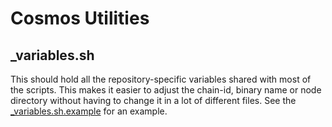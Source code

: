 # Cosmos Utilities

## \_variables.sh

This should hold all the repository-specific variables shared with most of the scripts. This makes it easier to adjust the chain-id, binary name or node directory without having to change it in a lot of different files. See the [\_variables.sh.example](/_variables.sh.example) for an example.
